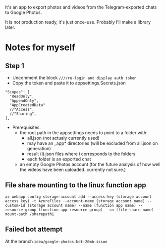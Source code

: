 It's an app to export photos and videos from the Telegram-exported chats to Google Photos.

It is not production ready, it's just once-use. Probably I'll make a library later.

# Notes for myself

## Step 1

- Uncomment the block `////re-login and display auth token`
- Copy the token and paste it to appsettings.Secrets.json
```
"Scopes": [
  "ReadOnly",
  "AppendOnly",
  "AppCreatedData"
  //"Access",
  //"Sharing",
],
```
- Prerequisites:
  - the root path in the appsettings needs to point to a folder with:
    - all.json (not actualy currently used)
    - may have an _app* directories (will be excluded from all.json on generation)
    - result (i).json files where i corresponds to the folders
    - each folder is an exported chat
  - an empty Google Photos account (for the future analysis of how well the videos have been uploaded. currently not sure.)

## File share mounting to the linux function app
```
az webapp config storage-account add --access-key (storage account access key) -t AzureFiles --account-name (storage account name) --custom-id (storage account name) --name (function app name) --resource-group (function app resource group) --sn (file share name) --mount-path /sharepath1
```

## Failed bot attempt
At the branch `idea/google-photos-bot-20mb-issue`